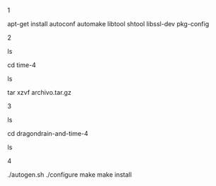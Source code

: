 1

apt-get install autoconf automake libtool shtool libssl-dev pkg-config

2

ls

cd time-4

ls

tar xzvf archivo.tar.gz

3

ls

cd dragondrain-and-time-4

ls

4

./autogen.sh
./configure
make
make install
